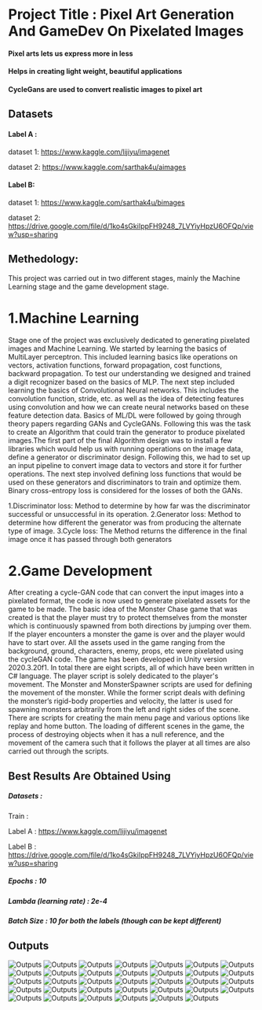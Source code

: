 # Project Title : Pixel Art Generation And GameDev On Pixelated Images
#### Pixel arts lets us express more in less
#### Helps in creating light weight, beautiful applications
#### CycleGans are used to convert realistic images to pixel art


## Datasets
#### Label A :

dataset 1: https://www.kaggle.com/lijiyu/imagenet

dataset 2: https://www.kaggle.com/sarthak4u/aimages

#### Label B:

dataset 1: https://www.kaggle.com/sarthak4u/bimages

dataset 2: https://drive.google.com/file/d/1ko4sGkiIppFH9248_7LVYiyHpzU6OFQp/view?usp=sharing


## Methedology:
This project was carried out in two different stages, mainly the Machine Learning stage and the game development stage.


# 1.Machine Learning
Stage one of the project was exclusively dedicated to generating pixelated images and Machine Learning. We started by learning the basics of MultiLayer perceptron. This included learning basics like operations on vectors, activation functions, forward propagation, cost functions, backward propagation. To test our understanding we designed and trained a digit recognizer based on the basics of MLP. The next step included learning the basics of Convolutional Neural networks. This includes the convolution function, stride, etc. as well as the idea of detecting features using convolution and how we can create neural networks based on these feature detection data.
Basics of ML/DL were followed by going through theory papers regarding GANs and CycleGANs. Following this was the task to create an Algorithm that could train the generator to produce pixelated images.The first part of the final Algorithm design was to install a few libraries which would help us with running operations on the image data, define a generator or discriminator design. Following this, we had to set up an input pipeline to convert image data to vectors and store it for further operations. The next step involved defining loss functions that would be used on these generators and discriminators to train and optimize them. Binary cross-entropy loss is considered for the losses of both the GANs.

1.Discriminator loss: Method to determine by how far was the discriminator successful or unsuccessful in its operation.
2.Generator loss: Method to determine how different the generator was from producing the alternate type of image.
3.Cycle loss: The Method returns the difference in the final image once it has passed through both generators


# 2.Game Development
After creating a cycle-GAN code that can convert the input images into a pixelated format, the code is now used to generate pixelated assets for the game to be made.
The basic idea of the Monster Chase game that was created is that the player must try to protect themselves from the monster which is continuously spawned from both directions by jumping over them. If the player encounters a monster the game is over and the player would have to start over. All the assets used in the game ranging from the background, ground, characters, enemy, props, etc were pixelated using the cycleGAN code.
The game has been developed in Unity version 2020.3.20f1. In total there are eight scripts, all of which have been written in C# language. The player script is solely dedicated to the player's movement. The Monster and MonsterSpawner scripts are used for defining the movement of the monster. While the former script deals with defining the monster’s rigid-body properties and velocity, the latter is used for spawning monsters arbitrarily from the left and right sides of the scene. There are scripts for creating the main menu page and various options like replay and home button. The loading of different scenes in the game, the process of destroying objects when it has a null reference, and the movement of the camera such that it follows the player at all times are also carried out through the scripts.

## Best Results Are Obtained Using 

##### Datasets :

Train :

Label A : https://www.kaggle.com/lijiyu/imagenet

Label B : https://drive.google.com/file/d/1ko4sGkiIppFH9248_7LVYiyHpzU6OFQp/view?usp=sharing

##### Epochs  : 10

##### Lambda (learning rate)  : 2e-4

##### Batch Size : 10 for both the labels (though can be kept different)


## Outputs
![Outputs](Outputs/0.png)
![Outputs](Outputs/1.png)
![Outputs](Outputs/2.png)
![Outputs](Outputs/3.png)
![Outputs](Outputs/4.png)
![Outputs](Outputs/5.png)
![Outputs](Outputs/6.png)
![Outputs](Outputs/7.png)
![Outputs](Outputs/8.png)
![Outputs](Outputs/9.png)
![Outputs](Outputs/10.png)
![Outputs](Outputs/11.png)
![Outputs](Outputs/12.png)
![Outputs](Outputs/13.png)
![Outputs](Outputs/14.png)
![Outputs](Outputs/15.png)
![Outputs](Outputs/16.png)
![Outputs](Outputs/17.png)
![Outputs](Outputs/18.png)
![Outputs](Outputs/19.png)
![Outputs](Outputs/20.png)
![Outputs](Outputs/21.png)
![Outputs](Outputs/22.png)
![Outputs](Outputs/23.png)
![Outputs](Outputs/24.png)
![Outputs](Outputs/25.png)
![Outputs](Outputs/26.png)
![Outputs](Outputs/27.png)
![Outputs](Outputs/28.png)
![Outputs](Outputs/29.png)
![Outputs](Outputs/30.png)
![Outputs](Outputs/31.png)
![Outputs](Outputs/32.png)
![Outputs](Outputs/33.png)



